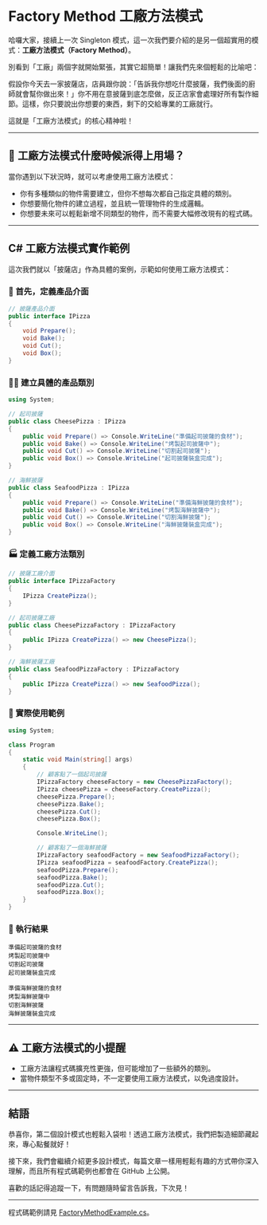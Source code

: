 # Factory Method 工廠方法模式

哈囉大家，接續上一次 Singleton 模式，這一次我們要介紹的是另一個超實用的模式：**工廠方法模式（Factory Method）**。

別看到「工廠」兩個字就開始緊張，其實它超簡單！讓我們先來個輕鬆的比喻吧：

假設你今天去一家披薩店，店員跟你說：「告訴我你想吃什麼披薩，我們後面的廚師就會幫你做出來！」你不用在意披薩到底怎麼做，反正店家會處理好所有製作細節。這樣，你只要說出你想要的東西，剩下的交給專業的工廠就行。

這就是「工廠方法模式」的核心精神啦！

---

## 🤔 工廠方法模式什麼時候派得上用場？

當你遇到以下狀況時，就可以考慮使用工廠方法模式：

- 你有多種類似的物件需要建立，但你不想每次都自己指定具體的類別。
- 你想要簡化物件的建立過程，並且統一管理物件的生成邏輯。
- 你想要未來可以輕鬆新增不同類型的物件，而不需要大幅修改現有的程式碼。

---

## C# 工廠方法模式實作範例

這次我們就以「披薩店」作為具體的案例，示範如何使用工廠方法模式：

### 🍕 首先，定義產品介面

```csharp
// 披薩產品介面
public interface IPizza
{
    void Prepare();
    void Bake();
    void Cut();
    void Box();
}
```

### 🧑‍🍳 建立具體的產品類別

```csharp
using System;

// 起司披薩
public class CheesePizza : IPizza
{
    public void Prepare() => Console.WriteLine("準備起司披薩的食材");
    public void Bake() => Console.WriteLine("烤製起司披薩中");
    public void Cut() => Console.WriteLine("切割起司披薩");
    public void Box() => Console.WriteLine("起司披薩裝盒完成");
}

// 海鮮披薩
public class SeafoodPizza : IPizza
{
    public void Prepare() => Console.WriteLine("準備海鮮披薩的食材");
    public void Bake() => Console.WriteLine("烤製海鮮披薩中");
    public void Cut() => Console.WriteLine("切割海鮮披薩");
    public void Box() => Console.WriteLine("海鮮披薩裝盒完成");
}
```

### 🏭 定義工廠方法類別

```csharp
// 披薩工廠介面
public interface IPizzaFactory
{
    IPizza CreatePizza();
}

// 起司披薩工廠
public class CheesePizzaFactory : IPizzaFactory
{
    public IPizza CreatePizza() => new CheesePizza();
}

// 海鮮披薩工廠
public class SeafoodPizzaFactory : IPizzaFactory
{
    public IPizza CreatePizza() => new SeafoodPizza();
}
```

### 🚀 實際使用範例

```csharp
using System;

class Program
{
    static void Main(string[] args)
    {
        // 顧客點了一個起司披薩
        IPizzaFactory cheeseFactory = new CheesePizzaFactory();
        IPizza cheesePizza = cheeseFactory.CreatePizza();
        cheesePizza.Prepare();
        cheesePizza.Bake();
        cheesePizza.Cut();
        cheesePizza.Box();

        Console.WriteLine();

        // 顧客點了一個海鮮披薩
        IPizzaFactory seafoodFactory = new SeafoodPizzaFactory();
        IPizza seafoodPizza = seafoodFactory.CreatePizza();
        seafoodPizza.Prepare();
        seafoodPizza.Bake();
        seafoodPizza.Cut();
        seafoodPizza.Box();
    }
}
```

### 🎯 執行結果

```
準備起司披薩的食材
烤製起司披薩中
切割起司披薩
起司披薩裝盒完成

準備海鮮披薩的食材
烤製海鮮披薩中
切割海鮮披薩
海鮮披薩裝盒完成
```

---

## ⚠️ 工廠方法模式的小提醒

- 工廠方法讓程式碼擴充性更強，但可能增加了一些額外的類別。
- 當物件類型不多或固定時，不一定要使用工廠方法模式，以免過度設計。

---

## 結語

恭喜你，第二個設計模式也輕鬆入袋啦！透過工廠方法模式，我們把製造細節藏起來，專心點餐就好！

接下來，我們會繼續介紹更多設計模式，每篇文章一樣用輕鬆有趣的方式帶你深入理解，而且所有程式碼範例也都會在 GitHub 上公開。

喜歡的話記得追蹤一下，有問題隨時留言告訴我，下次見！

---

程式碼範例請見 [FactoryMethodExample.cs](FactoryMethodExample.cs)。

